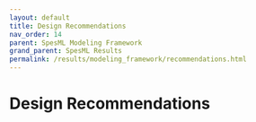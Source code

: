 ```yaml
---
layout: default
title: Design Recommendations
nav_order: 14
parent: SpesML Modeling Framework
grand_parent: SpesML Results
permalink: /results/modeling_framework/recommendations.html
---
```

# Design Recommendations
